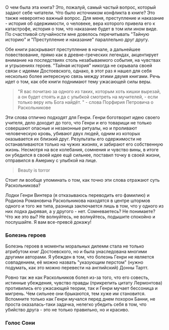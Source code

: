 О чем была эта книга? Это, пожалуй, самый частый вопрос, который задают себе читатели. Что было источником конфликта в книге? Это также невероятно важный вопрос. Для меня, преступление и наказание - история об одержимости, о человеке, вера которого привела его к катастрофе, история о том, что наказание будет в том или ином виде. По счастливой случайности мне довелось перечитывать "Тайную историю" и "Преступление и наказание" параллельно друг другу. 

Обе книги раскрывают преступление в начале, а дальнейшее повествование, прямо как в древне-греческих легендах, акцентирует внимание на последствиях столь незабываемого события, на чувствах и угрызениях героев. "Тайная история" никогда не скрывала своей связи с идеями Достоевского, однако, в этот раз я нашел для себя несколько более интересную связь между этими двумя книгами. Речь идет о том, как обе книги поднимают тему ужасающей силы веры. 

> "Я вас почитаю за одного из таких, которым хоть кишки вырезай, а он будет стоять и да с улыбкой смотреть на мучителей, - если только веру иль Бога найдёт. " - слова Порфирия Петровича о Раскольникове

Эти слова отлично подходят для Генри. Генри боготворит идею своего учителя, дело доходит до того, что Генри и его товарищи не только совершают опасные и незаконные ритуалы, но и проливают человеческую кровь, убивают двух людей, одним из которых оказывается их близкий друг. Результаты его одержимости не останавливаются только на чужих жизнях, и забирают его собственную жизнь. Несмотря на все колебания, сомнения и чувство вины, в итоге он убедился в своей идее ещё сильнее, поставил точку в своей жизни, отправился в Америку с улыбкой на лице.

> Beauty is torror

Стоит ли вообще упоминать о том, как точно эти слова отражают суть Раскольникова? 

Лодки Генри Винтера (я отказываюсь переводить его фамилию) и Родиона Романовича Раскольникова находятся в центре штормов одного и того же типа, разница заключается лишь в том, что у одного из них лодка дырявая, а у другого - нет. Сомневаетесь? Не понимаете? Что же это вы? Не волнуйтесь, не волнуйтесь, подышите спокойно и послушайте. Я вам все-превсё докажу!
### Болезнь героев

Болезнь героев в моменты моральных дилемм стала не только атрибутом книг Достоевского, но и была унаследована многими другими авторами. Я убежден в том, что болезнь Генри не является совпадением, её можно назвать "указующим перстом" (нужно подумать, как это можно перевести на английский) Донны Тартт. 

Ровно так же как Раскольников болел из-за того, что его совесть, истинные убеждения, чувство правды (прикрепить цитату Лермонтова) противились его ужасающей теории, так и Генри мучает бессоница и мигрень. Чем сильнее они брыкаются, тем хуже им становится. Вспомните только как Генри мучался перед днем похорон Банни, не проста оказалась-таки задачка, нелегко убедить себя в том, что убийство друга - это не только правильно, но и красиво.

### Голос Сони
